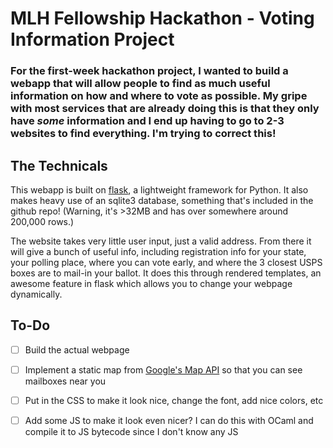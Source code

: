 # MLH Fellowship Hackathon - Voting Information Project

### For the first-week hackathon project, I wanted to build a webapp that will allow people to find as much useful information on how and where to vote as possible. My gripe with most services that are already doing this is that they only have *some* information and I end up having to go to 2-3 websites to find everything. I'm trying to correct this!

## The Technicals
This webapp is built on [flask](https://flask.palletsprojects.com/en/1.1.x/), a lightweight framework for Python.
It also makes heavy use of an sqlite3 database, something that's included in the github repo! (Warning, it's >32MB and has over somewhere around 200,000 rows.)

The website takes very little user input, just a valid address.
From there it will give a bunch of useful info, including registration info for your state, your polling place, where you can vote early, and where the 3 closest USPS boxes are to mail-in your ballot.
It does this through rendered templates, an awesome feature in flask which allows you to change your webpage dynamically.

## To-Do
 - [ ] Build the actual webpage

 - [ ] Implement a static map from [Google's Map API](https://developers.google.com/maps/documentation/maps-static/overview) so that you can see mailboxes near you
 
 - [ ] Put in the CSS to make it look nice, change the font, add nice colors, etc
 
 - [ ] Add some JS to make it look even nicer? I can do this with OCaml and compile it to JS bytecode since I don't know any JS
